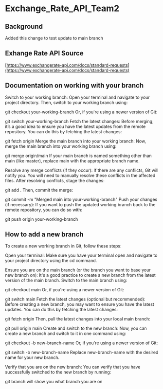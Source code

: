 # Exchange_Rate_API_Team2

## Background
Added this change to test update to main branch

## Exhange Rate API Source
[https://www.exchangerate-api.com/docs/standard-requests](https://www.exchangerate-api.com/docs/standard-requests)

## Documentation on working with your branch

Switch to your working branch: Open your terminal and navigate to your project directory. Then, switch to your working branch using:

git checkout your-working-branch
Or, if you're using a newer version of Git:

git switch your-working-branch
Fetch the latest changes: Before merging, it’s a good idea to ensure you have the latest updates from the remote repository. You can do this by fetching the latest changes:

git fetch origin
Merge the main branch into your working branch: Now, merge the main branch into your working branch using:

git merge origin/main
If your main branch is named something other than main (like master), replace main with the appropriate branch name.

Resolve any merge conflicts (if they occur): If there are any conflicts, Git will notify you. You will need to manually resolve these conflicts in the affected files. After resolving conflicts, stage the changes:

git add .
Then, commit the merge:

git commit -m "Merged main into your-working-branch"
Push your changes (if necessary): If you want to push the updated working branch back to the remote repository, you can do so with:

git push origin your-working-branch

## How to add a new branch

To create a new working branch in Git, follow these steps:

Open your terminal: Make sure you have your terminal open and navigate to your project directory using the cd command.

Ensure you are on the main branch (or the branch you want to base your new branch on): It's a good practice to create a new branch from the latest version of the main branch. Switch to the main branch using:

git checkout main
Or, if you're using a newer version of Git:

git switch main
Fetch the latest changes (optional but recommended): Before creating a new branch, you may want to ensure you have the latest updates. You can do this by fetching the latest changes:

git fetch origin
Then, pull the latest changes into your local main branch:

git pull origin main
Create and switch to the new branch: Now, you can create a new branch and switch to it in one command using:

git checkout -b new-branch-name
Or, if you're using a newer version of Git:

git switch -b new-branch-name
Replace new-branch-name with the desired name for your new branch.

Verify that you are on the new branch: You can verify that you have successfully switched to the new branch by running:

git branch will show you what branch you are on